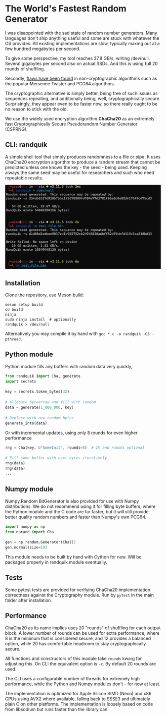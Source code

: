 # The World's Fastest Random Generator

I was disappointed with the sad state of random number generators. Many languages don't ship anything useful and some are stuck with whatever the OS provides. All existing implementations are slow, typically maxing out at a few hundred megabytes per second.

To give some perspective, my tool reaches 37.8 GB/s, writing /dev/null. Several gigabytes per second also on actual SSDs. And this is using full 20 rounds of shuffling.

Secondly, [flaws have been found](https://numpy.org/doc/stable/reference/random/upgrading-pcg64.html) in non-cryptographic algorithms such as the popular Mersenne Twister and PCG64 algorithms.

The cryptographic alternative is simply better, being free of such issues as sequences repeating, and additionally being, well, cryptographically secure. Surprisingly, they appear even to be faster now, so there really ought to be no reason to stick with the old.

We use the widely used encryption algorithm **ChaCha20** as an extremely fast Cryptographically Secure Pseudorandom Number Generator (CSPRNG).

## CLI: randquik

A simple shell tool that simply produces randomness to a file or pipe. It uses ChaCha20 encryption algorithm to produce a random stream that cannot be predicted unless one knows the key - the seed - being used. Keeping always the same seed may be useful for researchers and such who need repeatable results.

<img src="https://github.com/LeoVasanko/RandQuik/blob/main/docs/random.webp?raw=true" width="800" alt="Screenshot">

## Installation

Clone the repository, use Meson build:

```
meson setup build
cd build
ninja
sudo ninja install  # optionally
randquik > /dev/null
```

Alternatively you may compile it by hand with `gcc *.c -o randquik -O3 -pthread`.

## Python module

Python module fills any buffers with random data very quickly,

```python
from randquik import Cha, generate
import secrets

key = secrets.token_bytes(32)

# Allocate bytearray and fill with random
data = generate(1_000_000, key)

# Replace with new random bytes
generate_into(data)
```

Or with incremental updates, using only 8 rounds for even higher performance

```python
rng = Cha(key, b"SomeInit", rounds=8)  # IV and rounds optional

# Fill some buffer with next bytes iteratively
rng(data)
rng(data)
...
```

## Numpy module

Numpy.Random BitGenerator is also provided for use with Numpy distributions. We do not recommend using it for filling byte buffers, where the Python module and the C code are far faster, but it will still provide better quality random numbers and faster than Numpy's own PCG64.

```python
import numpy as np
from nprand import Cha

gen = np.random.Generator(Cha())
gen.normal(size=10)
```

This module needs to be built by hand with Cython for now. Will be packaged properly in randquik module eventually.

## Tests

Some pytest tests are provided for verifying ChaCha20 implementation correctness against the Cryptography module. Run by `pytest` in the main folder after installation.

## Performance

ChaCha20 as its name implies uses 20 "rounds" of shuffling for each output block. A lower number of rounds can be used for extra performance, where 8 is the minimum that is considered secure, and 12 provides a balanced option, while 20 has comfortable headroom to stay cryptographically secure.

All functions and constructors of this module take `rounds` kwarg for adjusting this. On CLI the equivalent option is `-r`. By default 20 rounds are used.

The CLI uses a configurable number of threads for extremely high performance, while the Python and Numpy modules don't - for now at least.

The implementation is optimized for Apple Silicon SIMD (Neon) and x86 CPUs using AVX2 where available, falling back to SSSE3 and ultimately plain C on other platforms. The implementation is loosely based on code from libsodium but runs faster than the library can.
